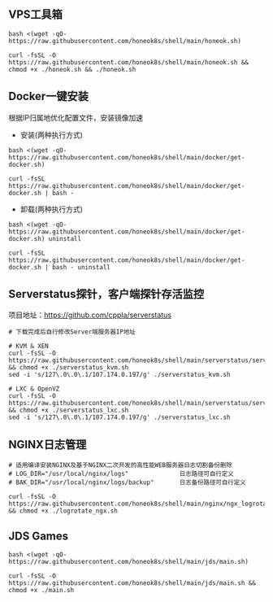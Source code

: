 ## VPS工具箱
```shell
bash <(wget -qO- https://raw.githubusercontent.com/honeok8s/shell/main/honeok.sh)
```
```shell
curl -fsSL -O https://raw.githubusercontent.com/honeok8s/shell/main/honeok.sh && chmod +x ./honeok.sh && ./honeok.sh
```
## Docker一键安装
根据IP归属地优化配置文件，安装镜像加速
* 安装(两种执行方式)
```shell
bash <(wget -qO- https://raw.githubusercontent.com/honeok8s/shell/main/docker/get-docker.sh)
```
```shell
curl -fsSL https://raw.githubusercontent.com/honeok8s/shell/main/docker/get-docker.sh | bash -
```
* 卸载(两种执行方式)
```shell
bash <(wget -qO- https://raw.githubusercontent.com/honeok8s/shell/main/docker/get-docker.sh) uninstall
```
```shell
curl -fsSL https://raw.githubusercontent.com/honeok8s/shell/main/docker/get-docker.sh | bash - uninstall
```
## Serverstatus探针，客户端探针存活监控
项目地址：https://github.com/cppla/serverstatus
```shell
# 下载完成后自行修改Server端服务器IP地址

# KVM & XEN
curl -fsSL -O https://raw.githubusercontent.com/honeok8s/shell/main/serverstatus/serverstatus_kvm.sh && chmod +x ./serverstatus_kvm.sh
sed -i 's/127\.0\.0\.1/107.174.0.197/g' ./serverstatus_kvm.sh

# LXC & OpenVZ
curl -fsSL -O https://raw.githubusercontent.com/honeok8s/shell/main/serverstatus/serverstatus_lxc.sh && chmod +x ./serverstatus_lxc.sh
sed -i 's/127\.0\.0\.1/107.174.0.197/g' ./serverstatus_lxc.sh
```
## NGINX日志管理
```shell
# 适用编译安装NGINX及基于NGINX二次开发的高性能WEB服务器日志切割备份删除
# LOG_DIR="/usr/local/nginx/logs"              日志路径可自行定义
# BAK_DIR="/usr/local/nginx/logs/backup"       日志备份路径可自行定义

curl -fsSL -O https://raw.githubusercontent.com/honeok8s/shell/main/nginx/ngx_logrotate.sh && chmod +x ./logrotate_ngx.sh
```

## JDS Games
```shell
bash <(wget -qO- https://raw.githubusercontent.com/honeok8s/shell/main/jds/main.sh)
```
```shell
curl -fsSL -O https://raw.githubusercontent.com/honeok8s/shell/main/jds/main.sh && chmod +x ./main.sh
```